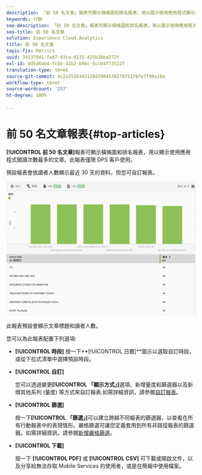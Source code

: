 ```yaml
---
description: 「前 50 名文章」報表可顯示橫條圖和排名報表，用以展示使用應用程式顯示的最常閱讀文章。此報表僅限 Digital Publishing Suites (DPS) 客戶使用。
keywords: 行動
seo-description: 「前 50 名文章」報表可顯示橫條圖和排名報表，用以展示使用應用程式顯示的最常閱讀文章。此報表僅限 Digital Publishing Suites (DPS) 客戶使用。
seo-title: 前 50 名文章
solution: Experience Cloud,Analytics
title: 前 50 名文章
topic-fix: Metrics
uuid: 341370d1-fa87-43ca-8135-425b3bba272f
exl-id: 8d5d6ab4-fcbb-42b2-b9bc-5ccb4f73522f
translation-type: tm+mt
source-git-commit: 4c2a255b343128d2904530279751767e7f99a10a
workflow-type: tm+mt
source-wordcount: '257'
ht-degree: 100%

---
```


# 前 50 名文章報表{#top-articles}

**[!UICONTROL 前 50 名文章]**&#x200B;報表可顯示橫條圖和排名報表，用以顯示使用應用程式閱讀次數最多的文章。此報表僅限 DPS 客戶使用。

預設報表會依讀者人數顯示最近 30 天的資料，但您可自訂報表。

![](assets/dps_top_50.png)

此報表預設會顯示文章標題和讀者人數。

您可以為此報表配置下列選項:

* **[!UICONTROL 時段]**
按一下**[!UICONTROL 日曆]**&#x200B;圖示以選取自訂時段，或從下拉式清單中選擇預設時段。

* **[!UICONTROL 自訂]**

   您可以透過變更&#x200B;**[!UICONTROL 「顯示方式」]**&#x200B;選項、新增量度和篩選器以及新增其他系列 (量度) 等方式來自訂報表.如需詳細資訊，請參閱[自訂報表](/help/using/usage/reports-customize/reports-customize.md)。

* **[!UICONTROL 篩選]**

   按一下&#x200B;**[!UICONTROL 「篩選」]**&#x200B;可以建立跨越不同報表的篩選器，以查看在所有行動報表中的表現情形。嚴格篩選可讓您定義套用到所有非路徑報表的篩選器。如需詳細資訊，請參閱[新增嚴格篩選](/help/using/usage/reports-customize/t-sticky-filter.md)。

* **[!UICONTROL 下載]**

   按一下 **[!UICONTROL PDF]** 或 **[!UICONTROL CSV]** 可下載或開啟文件，以及分享給無法存取 Mobile Services 的使用者，或是在簡報中使用檔案。
